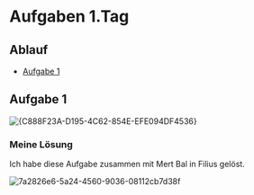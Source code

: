 # Aufgaben 1.Tag

## Ablauf
- [Aufgabe 1](#aufgabe-1)

## Aufgabe 1
![{C888F23A-D195-4C62-854E-EFE094DF4536}](https://github.com/user-attachments/assets/1c7a6af5-da0f-47c4-a01c-c330eabcb3be)
### Meine Lösung
Ich habe diese Aufgabe zusammen mit Mert Bal in Filius gelöst.

![7a2826e6-5a24-4560-9036-08112cb7d38f](https://github.com/user-attachments/assets/83ee41b0-15c8-4bd7-8cf8-11bba475be20)
